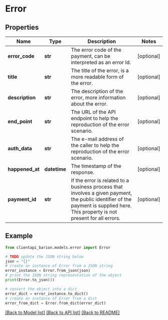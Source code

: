 # Error


## Properties

Name | Type | Description | Notes
------------ | ------------- | ------------- | -------------
**error_code** | **str** | The error code of the payment, can be interpreted as an error Id. | [optional] 
**title** | **str** | The title of the error, is a more readable form of the error. | [optional] 
**description** | **str** | The description of the error, more information about the error. | [optional] 
**end_point** | **str** | The URL of the API endpoint to help the reproduction of the error scenario. | [optional] 
**auth_data** | **str** | The e-mail address of the caller to help the reproduction of the error scenario. | [optional] 
**happened_at** | **datetime** | The timestamp of the response. | [optional] 
**payment_id** | **str** | If the error is related to a business process that involves a given payment, the public identifier of the payment is supplied here. This property is not present for all errors. | [optional] 

## Example

```python
from clientapi_barion.models.error import Error

# TODO update the JSON string below
json = "{}"
# create an instance of Error from a JSON string
error_instance = Error.from_json(json)
# print the JSON string representation of the object
print(Error.to_json())

# convert the object into a dict
error_dict = error_instance.to_dict()
# create an instance of Error from a dict
error_from_dict = Error.from_dict(error_dict)
```
[[Back to Model list]](../README.md#documentation-for-models) [[Back to API list]](../README.md#documentation-for-api-endpoints) [[Back to README]](../README.md)


